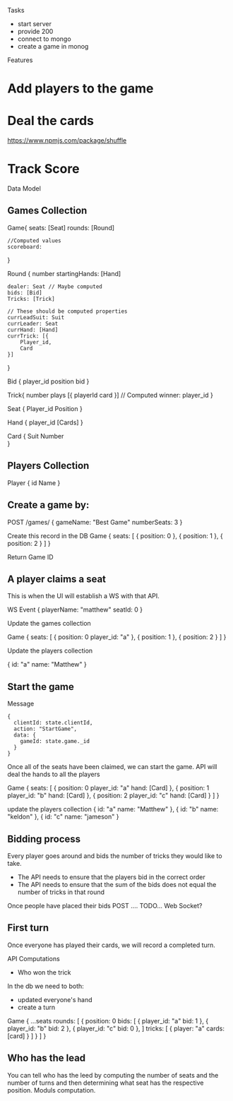 Tasks
- start server
- provide 200
- connect to mongo
- create a game in monog



Features


# Add players to the game


# Deal the cards
https://www.npmjs.com/package/shuffle

# Track Score


Data Model

## Games Collection
Game{
	seats: [Seat]
	rounds: [Round]


	//Computed values
	scoreboard: 

}

Round { 
	number
	startingHands: [Hand]

	dealer: Seat // Maybe computed
	bids: [Bid]
	Tricks: [Trick]
	
	// These should be computed properties
	currLeadSuit: Suit
	currLeader: Seat
	currHand: [Hand]
	currTrick: [{
		Player_id,
		Card
	}]
}

Bid {
	player_id
	position
	bid
}

Trick{
	number
	plays [{
		playerId
		card
	}]
	// Computed
	winner: player_id
}

Seat {
	Player_id
	Position
}

Hand {
	player_id
	[Cards]
}



Card {
	Suit
	Number			
}

## Players Collection

Player {
	id
	Name
}


## Create a game by:
POST /games/
	{
		gameName: "Best Game"
		numberSeats: 3
	}

Create this record in the DB
Game {
	seats: [
		{
			position: 0
		},
		{
			position: 1
		},
		{
			position: 2
		}
	]
}

Return Game ID

## A player claims a seat
This is when the UI will establish a WS with that API.

WS Event
{
	playerName: "matthew"
	seatId: 0
}

Update the games collection

Game {
	seats: [
		{
			position: 0
			player_id: "a"
		},
		{
			position: 1
		},
		{
			position: 2
		}
	]
}

Update the players collection

{
	id: "a"
	name: "Matthew"
}
## Start the game


Message
```
{
  clientId: state.clientId,
  action: "StartGame",
  data: {
    gameId: state.game._id
  }
}
```

Once all of the seats have been claimed, we can start the game.
API will deal the hands to all the players

Game {
	seats: [
		{
			position: 0
			player_id: "a"
			hand: [Card]
		},
		{
			position: 1
			player_id: "b"
			hand: [Card]
		},
		{
			position: 2
			player_id: "c"
			hand: [Card]
		}
	]
}

update the players collection
{
	id: "a"
	name: "Matthew"
},
{
	id: "b"
	name: "keldon"
},
{
	id: "c"
	name: "jameson"
}

## Bidding process
Every player goes around and bids the number of tricks they would like to take.

- The API needs to ensure that the players bid in the correct order
- The API needs to ensure that the sum of the bids does not equal the number of tricks in that round







Once people have placed their bids
POST .... TODO... Web Socket?



## First turn
Once everyone has played their cards, we will record a completed turn.

API Computations
- Who won the trick

In the db we need to both:
- updated everyone's hand 
- create a turn

Game {
	...seats
	rounds: [
		{
			position: 0
			bids: [
				{
					player_id: "a"
					bid: 1
				},
				{
					player_id: "b"
					bid: 2
				},
				{
					player_id: "c"
					bid: 0
				},
			]
			tricks: [
				{
					player: "a"
					cards: [card]
				}
			]
		}
	]
}

## Who has the lead
You can tell who has the leed by computing the number of seats and the number of turns and then determining what seat has the respective position. Moduls computation.